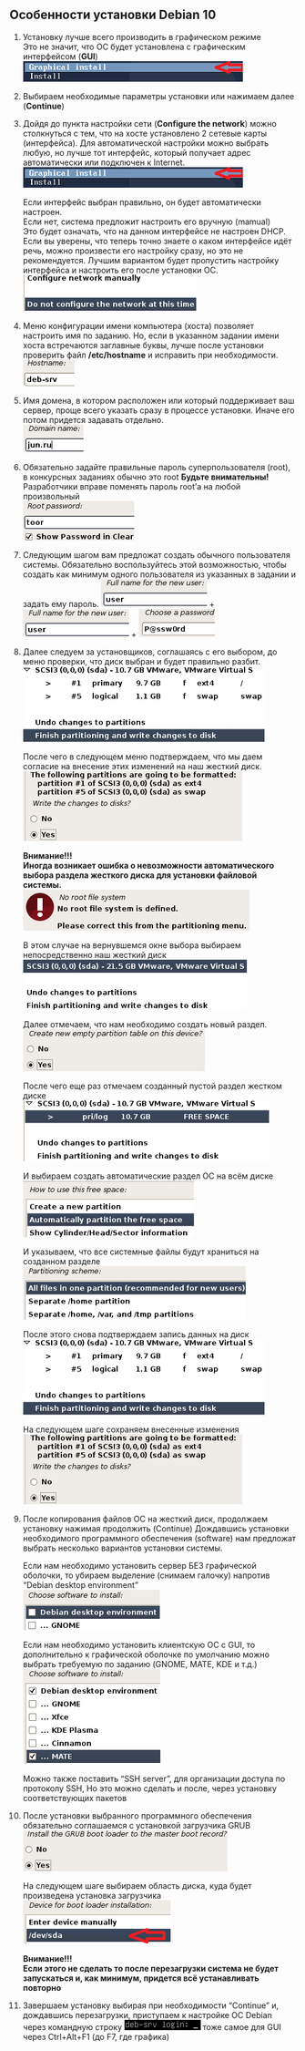 ## Особенности установки Debian 10

1. Установку лучше всего производить в графическом режиме    
Это не значит, что ОС будет установлена с графическим интерфейсом (**GUI**)    
![Alt-текст](https://github.com/WSRGUVD/debian/blob/main/images/01/image3.png)    

2. Выбираем необходимые параметры установки или нажимаем далее (**Continue**)    

3. Дойдя до пункта настройки сети (**Configure the network**) можно столкнуться с тем, что на хосте установлено 2 сетевые карты (интерфейса). 
Для автоматической настройки можно выбрать любую, но лучше тот интерфейс, который получает адрес автоматически или подключен к Internet.    
![Alt-текст](https://github.com/WSRGUVD/debian/blob/main/images/01/image3.png?raw=true)   

    Если интерфейс выбран правильно, он будет автоматически настроен.     
Если нет, система предложит настроить его вручную (mamual)    
Это будет означать, что на данном интерфейсе не настроен DHCP.    
Если вы уверены, что теперь точно знаете о каком интерфейсе идёт речь, можно произвести его настройку сразу, но это не рекомендуется. Лучшим вариантом будет пропустить настройку интерфейса и настроить его после установки ОС.    
![Alt-текст](https://github.com/WSRGUVD/debian/blob/main/images/01/image19.png)

4. Меню конфигурации имени компьютера (хоста) позволяет настроить имя по заданию. Но, если в указанном задании имени хоста встречаются заглавные буквы, лучше после установки проверить файл **/etc/hostname** и исправить при необходимости.    
![Alt-текст](https://github.com/WSRGUVD/debian/blob/main/images/01/image1.png)    

5. Имя домена, в котором расположен или который поддерживает ваш сервер, проще всего указать сразу в процессе установки. Иначе его потом придется задавать отдельно.    
![Alt-текст](https://github.com/WSRGUVD/debian/blob/main/images/01/image22.png)

6. Обязательно задайте правильные пароль суперпользователя (root), в конкурсных заданиях обычно это root
**Будьте внимательны!**
Разработчики вправе поменять пароль root’а на любой произвольный    
![Alt-текст](https://github.com/WSRGUVD/debian/blob/main/images/01/image16.png)

7. Следующим шагом вам предложат создать обычного пользователя системы.
Обязательно воспользуйтесь этой возможностью, чтобы создать как минимум одного пользователя из указанных в задании и задать ему пароль.
![Alt-текст](https://github.com/WSRGUVD/debian/blob/main/images/01/image2.png) + ![Alt-текст](https://github.com/WSRGUVD/debian/blob/main/images/01/image2.png) + ![Alt-текст](https://github.com/WSRGUVD/debian/blob/main/images/01/image9.png)    


8. Далее следуем за установщиков, соглашаясь с его выбором, до меню проверки, что диск выбран и будет правильно разбит.    
![Alt-текст](https://github.com/WSRGUVD/debian/blob/main/images/01/image4.png)    

    После чего в следующем меню подтверждаем, что мы даем согласие на внесение этих изменений на наш жесткий диск.
![Alt-текст](https://github.com/WSRGUVD/debian/blob/main/images/01/image11.png)    

    **Внимание!!!    
Иногда возникает ошибка о невозможности автоматического выбора раздела жесткого диска для установки файловой системы.**    
![Alt-текст](https://github.com/WSRGUVD/debian/blob/main/images/01/image7.png)    

    В этом случае на вернувшемся окне выбора выбираем непосредственно наш жесткий диск    
![Alt-текст](https://github.com/WSRGUVD/debian/blob/main/images/01/image20.png)    

    Далее отмечаем, что нам необходимо создать новый раздел.    
![Alt-текст](https://github.com/WSRGUVD/debian/blob/main/images/01/image15.png)    

    После чего еще раз отмечаем созданный пустой раздел жестком диске    
![Alt-текст](https://github.com/WSRGUVD/debian/blob/main/images/01/image5.png)    

    И выбираем создать автоматические раздел ОС  на всём диске    
![Alt-текст](https://github.com/WSRGUVD/debian/blob/main/images/01/image12.png)    

    И указываем, что все системные файлы будут храниться на созданном разделе    
![Alt-текст](https://github.com/WSRGUVD/debian/blob/main/images/01/image24.png)    

    После этого снова подтверждаем запись данных на диск    
![Alt-текст](https://github.com/WSRGUVD/debian/blob/main/images/01/image4.png)    

    На следующем шаге сохраняем внесенные изменения    
![Alt-текст](https://github.com/WSRGUVD/debian/blob/main/images/01/image11.png)    

9. После копирования файлов ОС на жесткий диск, продолжаем установку нажимая продолжить (Continue)
Дождавшись установки необходимого программного обеспечения (software) нам предложат выбрать несколько вариантов установки системы.    

    Если нам необходимо установить сервер БЕЗ графической оболочки, то убираем выделение (снимаем галочку) напротив “Debian desktop environment”    
![Alt-текст](https://github.com/WSRGUVD/debian/blob/main/images/01/image13.png)    

    Если нам необходимо установить клиентскую ОС с GUI, то дополнительно к графической оболочке по умолчанию можно выбрать требуемую по заданию (GNOME, MATE, KDE и т.д.)    
![Alt-текст](https://github.com/WSRGUVD/debian/blob/main/images/01/image23.png)    

    Можно также поставить “SSH server”, для организации доступа по протоколу SSH, Но это можно сделать и после, через установку соответствующих пакетов    

10. После установки выбранного программного обеспечения обязательно соглашаемся с установкой загрузчика GRUB    
![Alt-текст](https://github.com/WSRGUVD/debian/blob/main/images/01/image21.png)    

    На следующем шаге выбираем область диска, куда будет произведена установка загрузчика    
![Alt-текст](https://github.com/WSRGUVD/debian/blob/main/images/01/image10.png)

    **Внимание!!!    
Если этого не сделать то после перезагрузки система не будет запускаться и, как минимум, придется всё устанавливать повторно**    

11. Завершаем установку выбирая при необходимости “Continue” и, дождавшись перезагрузки, приступаем к настройке ОС Debian через командную строку ![Alt-текст](https://github.com/WSRGUVD/debian/blob/main/images/01/image14.png) тоже самое для GUI через Ctrl+Alt+F1 (до F7, где графика)    
